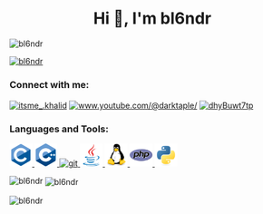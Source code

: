 <h1 align="center">Hi 👋, I'm bl6ndr</h1>
<p align="left"> <img src="https://komarev.com/ghpvc/?username=bl6ndr&label=Profile%20views&color=0e75b6&style=flat" alt="bl6ndr" /> </p>

<p align="left"> <a href="https://github.com/ryo-ma/github-profile-trophy"><img src="https://github-profile-trophy.vercel.app/?username=bl6ndr" alt="bl6ndr" /></a> </p>

<h3 align="left">Connect with me:</h3>
<p align="left">
<a href="https://instagram.com/itsme_.khalid" target="blank"><img align="center" src="https://raw.githubusercontent.com/rahuldkjain/github-profile-readme-generator/master/src/images/icons/Social/instagram.svg" alt="itsme_.khalid" height="30" width="40" /></a>
<a href="https://www.youtube.com/c/www.youtube.com/@darktaple/" target="blank"><img align="center" src="https://raw.githubusercontent.com/rahuldkjain/github-profile-readme-generator/master/src/images/icons/Social/youtube.svg" alt="www.youtube.com/@darktaple/" height="30" width="40" /></a>
<a href="https://discord.gg/dhyBuwt7tp" target="blank"><img align="center" src="https://raw.githubusercontent.com/rahuldkjain/github-profile-readme-generator/master/src/images/icons/Social/discord.svg" alt="dhyBuwt7tp" height="30" width="40" /></a>
</p>

<h3 align="left">Languages and Tools:</h3>
<p align="left"> <a href="https://www.cprogramming.com/" target="_blank" rel="noreferrer"> <img src="https://raw.githubusercontent.com/devicons/devicon/master/icons/c/c-original.svg" alt="c" width="40" height="40"/> </a> <a href="https://www.w3schools.com/cpp/" target="_blank" rel="noreferrer"> <img src="https://raw.githubusercontent.com/devicons/devicon/master/icons/cplusplus/cplusplus-original.svg" alt="cplusplus" width="40" height="40"/> </a> <a href="https://git-scm.com/" target="_blank" rel="noreferrer"> <img src="https://www.vectorlogo.zone/logos/git-scm/git-scm-icon.svg" alt="git" width="40" height="40"/> </a> <a href="https://www.java.com" target="_blank" rel="noreferrer"> <img src="https://raw.githubusercontent.com/devicons/devicon/master/icons/java/java-original.svg" alt="java" width="40" height="40"/> </a> <a href="https://www.linux.org/" target="_blank" rel="noreferrer"> <img src="https://raw.githubusercontent.com/devicons/devicon/master/icons/linux/linux-original.svg" alt="linux" width="40" height="40"/> </a> <a href="https://www.php.net" target="_blank" rel="noreferrer"> <img src="https://raw.githubusercontent.com/devicons/devicon/master/icons/php/php-original.svg" alt="php" width="40" height="40"/> </a> <a href="https://www.python.org" target="_blank" rel="noreferrer"> <img src="https://raw.githubusercontent.com/devicons/devicon/master/icons/python/python-original.svg" alt="python" width="40" height="40"/> </a> </p>

<p><img align="left" src="https://github-readme-stats.vercel.app/api/top-langs?username=bl6ndr&show_icons=true&locale=en&layout=compact" alt="bl6ndr" /></p>

<p>&nbsp;<img align="center" src="https://github-readme-stats.vercel.app/api?username=bl6ndr&show_icons=true&locale=en" alt="bl6ndr" /></p>

<p><img align="center" src="https://github-readme-streak-stats.herokuapp.com/?user=bl6ndr&" alt="bl6ndr" /></p>
